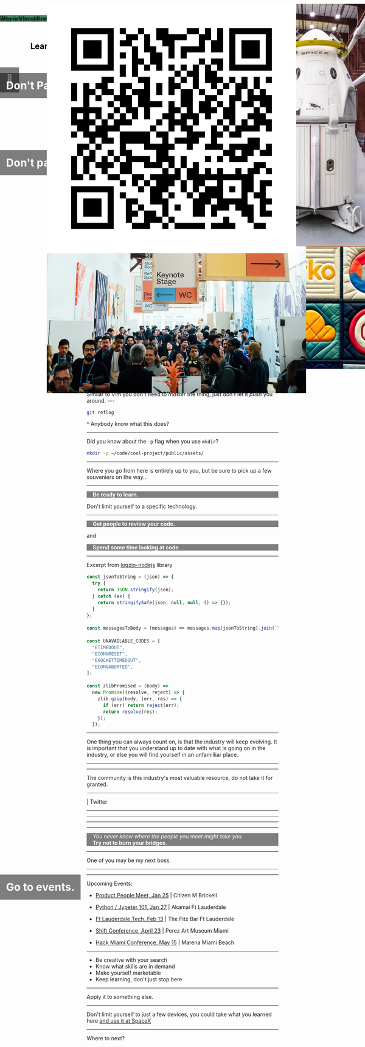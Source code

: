 ```yaml
---
marp: true
theme: uncover
---
```


<style>
  :root {
    --color-background: #fff;
    --color-background-code: #fff;
    --color-background-paginate: rgba(128, 128, 128, 0.05);
    --color-foreground: #444;
    --color-highlight: #99c;
    --color-highlight-hover: #aaf;
    --color-highlight-heading: #99c;
    --color-header: #bbb;
    --color-header-shadow: transparent;
  }
</style>

![bg right](./assets/bg.jpg)

You made it.

# 👏

---

<!-- Make sure all of the images link to somewhere -->

![bg](./assets/bg.jpg)

# Don't Panic.

The Ironhacker's Guide to the Galaxy

---

![bg left:33% contain](./assets/profile.webp)

### Let me be your guide.

My name is Sherwin, and my goal today is to leave you with a few tips, tricks, and anecdotes that will hopefully help you get to where you want to go.

---

![bg left:33% contain](./assets/profile.webp)

Software Developer
Applicaster
Ironhack Alum

![height:200px](./assets/qr.png)

---

Ok, back to the first point.

# Don't panic.

---

Getting out of ![vim width:56px](./assets/vim.png) is not that hard.
![vim width:850px](https://i.gyazo.com/d8205041ab515857c1d6f439d46f3dd1.gif)

---

**Here are the essentials.**

- `:` + `wq` - To write and quit
- `:` + `qa!` - To quit and discard
- `:` + `line number` - To go to line
- `i` - To start typing
- `u` - To undo last change
- `ESC` - To get out of the last mode

---

**Beyond that you might not need to know the rest.**

- `dd` - To delete the line
- `O` - To start typing before the line
- `o` - To start typing after the line
- `g` + `g` + `d` + `G` - Select all and delete

---

<!-- This is a teachable moment -->

### Take a moment to try to understand the problem.

For example, Vi predates the usage of arrow keys and mice on computers.

![bg left contain vertical](./assets/adm3.jpg)
![bg left contain](./assets/terminal-keyboard.png)

---

**Why is Vim still relevant anyways?**

- It is the default text editor for many CLI tools
- It works well via SSH
- It is great for power users

---

![bg right](https://media.giphy.com/media/l0IylOPCNkiqOgMyA/giphy.gif)

#### Don't forget to pack the essentials.

Gather everything you have learned along the way and keep it in a central place.

[![notion width:56px](./assets/notion.png)](https://notion.so) / [![obsidian width:56px](./assets/obsidian.png)](https://obsidian.md) / [![evernote width:90px](./assets/evernote.png)](https://evernote.com)

<!-- Keep your tools handy -->

---

![Notion](https://i.gyazo.com/aad7e98d7ca9110a1b34231d39f70966.gif)

---

Every time you find yourself strugglling to grasp something, take notes. Leave yourself breadcrumbs explaining how you solved something.

### Future you will be grateful.

---

<style scoped>
    h2 {
    position: absolute;
    color: #000;
    top: 0;
    left: 0;
    padding: 5rem;
  }
  h3 {
    position: absolute;
    color: #000;
    top: 0;
    right: 120px;
    padding: 5rem;
  }
  </style>

![bg](./assets/topguntocat.png)

## Learn

### Git.

---

![bg left contain](./assets/gitgraph.png)

Similar to Vim you don't need to _master_ the thing, just don't let it _push_ you around.
\---

```sh
git reflog
```

^ Anybody know what this does?

---

Did you know about the `-p` flag when you use `mkdir`?

```sh
mkdir -p ~/code/cool-project/public/assets/
```

---

Where you go from here is entirely up to you, but be sure to pick up a few souveniers on the way...

---

<!-- Talk a little bit about my journey, and the things I gathered on the way  -->

#### Be ready to learn.

Don't limit yourself to a specific technology.

![bg right cover](./assets/quilt.jpg)

---

#### Get people to review your code.

and

#### Spend some time looking at code.

---

Excerpt from [logzio-nodejs](https://github.com/logzio/logzio-nodejs/blob/master/lib/logzio-nodejs.js) library

```js
const jsonToString = (json) => {
  try {
    return JSON.stringify(json);
  } catch (ex) {
    return stringifySafe(json, null, null, () => {});
  }
};

const messagesToBody = (messages) => messages.map(jsonToString).join(`\n`);

const UNAVAILABLE_CODES = [
  "ETIMEDOUT",
  "ECONNRESET",
  "ESOCKETTIMEDOUT",
  "ECONNABORTED",
];

const zlibPromised = (body) =>
  new Promise((resolve, reject) => {
    zlib.gzip(body, (err, res) => {
      if (err) return reject(err);
      return resolve(res);
    });
  });
```

---

### Keep an ear to the streets.

One thing you can always count on, is that the industry will keep evolving. It is important that you understand up to date with what is going on in the industry, or else you will find yourself in an unfamilliar place.

---

[![stackoverflow width:560px](https://i.gyazo.com/7767da0ee24dbe63b0f1b814f700e92c.jpg)](https://gyazo.com/7767da0ee24dbe63b0f1b814f700e92c) [![levels width:560px](https://i.gyazo.com/cb6ad95451ee1cd6e92cba9db43b59bf.jpg)](https://gyazo.com/cb6ad95451ee1cd6e92cba9db43b59bf)

---

![bg left](./assets/community.jpg)

### You are not alone on this journey.

The community is this industry's most valuable resource, do not take it for granted.

<!-- Really have to drive this one home  -->

---

<style scoped>
  section {
    color: #000;
  }

  strong {
    position: absolute;
    top: 40px;
    left: 0;
    width: 100%;
    background: rgba(40, 120, 80, 0.5);
  }

  img {
    margin-left: 3.3rem;
    padding: 0;
  }
  </style>

![bg left:36%](./assets/freecode.png)

![stack width:350px](./assets/stackoverflow.png)

![freecode width:350px](./assets/freecodecamp.png)

![openai width:280px](./assets/openai.png)

![mdn width:280px](./assets/mdn.png)

![youtube width:280px](./assets/youtube.png)

![udemy width:280px](./assets/udemy.png)

![x height:70](./assets/x.png) | Twitter

---

[![bg](./assets/jherr.png)](https://twitter.com/jherr)

---

[![bg](./assets/jaffathecake.png)](https://twitter.com/jaffathecake)

---

[![bg](./assets/jensimmons.png)](https://twitter.com/jensimmons)

---

<style scoped>
  h4, h6 {
    color: #fff;
    padding: 0 1rem;
    background: rgba(0,0,0, 0.5);
    margin: 0;
  }
  </style>

![bg](./assets/community.jpg)

###### You never know where the people you meet might take you.

#### Try not to burn your bridges.

---

One of you may be my next boss.

<!-- Taake a moment to talk about Davin, and many more anecdotes  -->

---

<style scoped>
  h1 {
    color: #fff;
    padding: 1rem;
    background: rgba(0,0,0, 0.5);
    margin: 0;
    position: absolute;
    left: 0;
    text-align: right;
  }
  </style>

# Go to events.

![bg](./assets/devfest.jpg)

---

Upcoming Events:

- [Product People Meet, Jan 25](https://www.eventbrite.com/e/product-people-meet-tickets-787747803887) | Citizen M Brickell

- [Python / Jypeter 101, Jan 27](https://www.meetup.com/hackmiami/events/298596530/) | Akamai Ft Lauderdale

- [Ft Lauderdale Tech, Feb 13](https://www.eventbrite.com/e/fort-lauderdale-tech-meetup-tickets-501242087577) | The Fitz Bar Ft Lauderdale
- [Shift Conference, April 23](https://shift.infobip.com/us/) | Perez Art Museum Miami
- [Hack Miami Conference, May 15](https://www.eventbrite.com/e/hackmiami-conference-xi-2024-tickets-752410940377) | Marena Miami Beach

---

### The Job Hunt.

![bg left](./assets/event.jpg)

- Be creative with your search
- Know what skills are in demand
- Make yourself marketable
- Keep learning, don't just stop here

---

### Be confident in what you have learned.

Apply it to something else.

---

<style scoped>
  section {
    color: #000;
  }
  img {
    position: absolute;
    top: 10px;
    left: 70px;
  }

  h3 {
    margin: 0;
  }
  </style>

![bg right](./assets/crewdragon.webp)

![js width:200px](./assets/js.png)

### everywhere.

Don't limit yourself to just a few devices, you could take what you learned here [and use it at SpaceX](https://www.reddit.com/r/spacex/comments/gxb7j1/comment/ft6bydt/?utm_source=share&utm_medium=web3x&utm_name=web3xcss&utm_term=1&utm_content=share_button)

---

![bg left:40%](https://media.giphy.com/media/b85mPT4Usz7fq/giphy.gif)

![profile width:180px](./assets/profile.webp)
Where to next?
![qr width:300px](./assets/qr.png)
